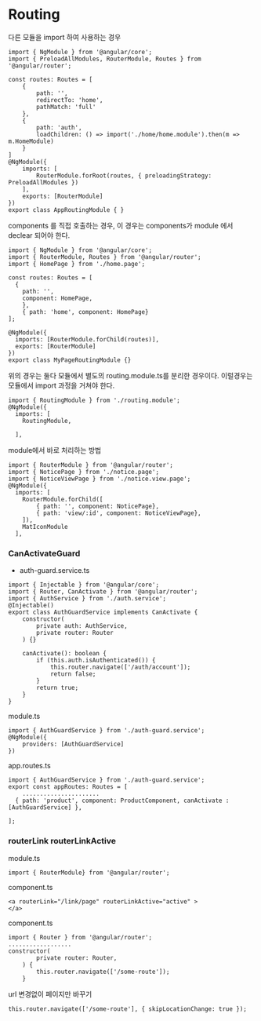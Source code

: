 # Routing
다른 모듈을 import 하여 사용하는 경우
```
import { NgModule } from '@angular/core';
import { PreloadAllModules, RouterModule, Routes } from '@angular/router';

const routes: Routes = [
    {
        path: '',
        redirectTo: 'home',
        pathMatch: 'full'
    },
    {
        path: 'auth',
        loadChildren: () => import('./home/home.module').then(m => m.HomeModule)
    }
]
@NgModule({
    imports: [
        RouterModule.forRoot(routes, { preloadingStrategy: PreloadAllModules })
    ],
    exports: [RouterModule]
})
export class AppRoutingModule { }
```
components 를 직접 호출하는 경우, 이 경우는  components가 module 에서  declear  되어야 한다.
```
import { NgModule } from '@angular/core';
import { RouterModule, Routes } from '@angular/router';
import { HomePage } from './home.page';

const routes: Routes = [
  {
    path: '',
    component: HomePage,
    },
    { path: 'home', component: HomePage}
];

@NgModule({
  imports: [RouterModule.forChild(routes)],
  exports: [RouterModule]
})
export class MyPageRoutingModule {}
```
위의 경우는 둘다 모듈에서 별도의 routing.module.ts를 분리한 경우이다.
이럴경우는 모듈에서 import 과정을 거쳐야 한다.
```
import { RoutingModule } from './routing.module';
@NgModule({
  imports: [
    RoutingModule,

  ],

```
module에서 바로 처리하는 방법
```
import { RouterModule } from '@angular/router';
import { NoticePage } from './notice.page';
import { NoticeViewPage } from './notice.view.page';
@NgModule({
  imports: [
    RouterModule.forChild([
        { path: '', component: NoticePage},
        { path: 'view/:id', component: NoticeViewPage},
    ]),
    MatIconModule
  ],
```

### CanActivateGuard
- auth-guard.service.ts
```
import { Injectable } from '@angular/core';
import { Router, CanActivate } from '@angular/router';
import { AuthService } from './auth.service';
@Injectable()
export class AuthGuardService implements CanActivate {
    constructor(
        private auth: AuthService,
        private router: Router
    ) {}

    canActivate(): boolean {
        if (this.auth.isAuthenticated()) {
            this.router.navigate(['/auth/account']);
            return false;
        }
        return true;
    }
}
```
module.ts
```
import { AuthGuardService } from './auth-guard.service';
@NgModule({
    providers: [AuthGuardService]
})
```
app.routes.ts
```
import { AuthGuardService } from './auth-guard.service';
export const appRoutes: Routes = [
    ......................
  { path: 'product', component: ProductComponent, canActivate : [AuthGuardService] },

];

```

### routerLink routerLinkActive
module.ts
```
import { RouterModule} from '@angular/router';
```
component.ts
```
<a routerLink="/link/page" routerLinkActive="active" >
</a>
```

component.ts
```
import { Router } from '@angular/router';
..................
constructor(
        private router: Router,
    ) {
        this.router.navigate(['/some-route']);
    }
```
url  변경없이 페이지만 바꾸기
```
this.router.navigate(['/some-route'], { skipLocationChange: true });
```


